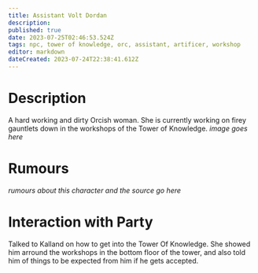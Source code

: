 ```yaml
---
title: Assistant Volt Dordan
description: 
published: true
date: 2023-07-25T02:46:53.524Z
tags: npc, tower of knowledge, orc, assistant, artificer, workshop
editor: markdown
dateCreated: 2023-07-24T22:38:41.612Z
---
```


# Description
A hard working and dirty Orcish woman. She is currently working on firey gauntlets down in the workshops of the Tower of Knowledge. 
*image goes here*

# Rumours
*rumours about this character and the source go here*

# Interaction with Party
Talked to Kalland on how to get into the Tower Of Knowledge. She showed him arround the workshops in the bottom floor of the tower, and also told him of things to be expected from him if he gets accepted. 
